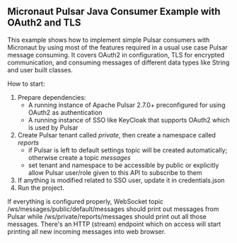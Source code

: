 ## Micronaut Pulsar Java Consumer Example with OAuth2 and TLS

This example shows how to implement simple Pulsar consumers with Micronaut by using most of the features required in a usual 
use case Pulsar message consuming. It covers OAuth2 in configuration, TLS for encrypted communication, and consuming
messages of different data types like String and user built classes.

How to start:
1. Prepare dependencies:
    - A running instance of Apache Pulsar 2.7.0+ preconfigured for using OAuth2 as authentication
    - A running instance of SSO like KeyCloak that supports OAuth2 which is used by Pulsar
2. Create Pulsar tenant called _private_, then create a namespace called _reports_
   - if Pulsar is left to default settings topic will be created automatically; otherwise create a topic _messages_
   - set tenant and namespace to be accessible by public or explicitly allow Pulsar user/role given to this API to subscribe to them
3. If anything is modified related to SSO user, update it in credentials.json 
4. Run the project.

If everything is configured properly, WebSocket topic /ws/messages/public/default/messages
should print out messages from Pulsar while /ws/private/reports/messages should print out all those messages.
There's an HTTP (stream) endpoint which on access will start printing all new incoming messages into web browser.